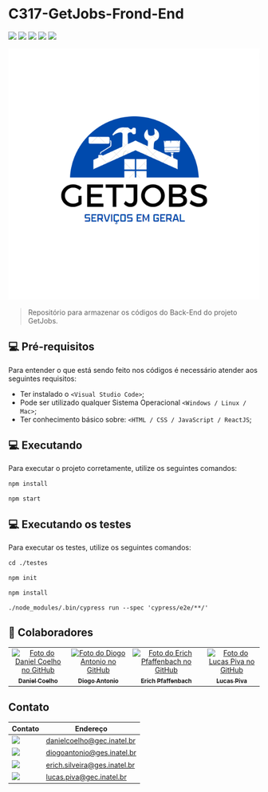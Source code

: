 # C317-GetJobs-Frond-End

<img src="https://img.shields.io/badge/HTML5-E34F26?style=for-the-badge&logo=html5&logoColor=white" /> <img src="https://img.shields.io/badge/CSS3-1572B6?style=for-the-badge&logo=css3&logoColor=white" /> <img src="https://img.shields.io/badge/JavaScript-F7DF1E?style=for-the-badge&logo=javascript&logoColor=black" /> <img src="https://img.shields.io/badge/React-20232A?style=for-the-badge&logo=react&logoColor=61DAFB" /> <img src="https://img.shields.io/badge/styled--components-DB7093?style=for-the-badge&logo=styled-components&logoColor=white" />

<img src="GetJobs.png">

> Repositório para armazenar os códigos do Back-End do projeto GetJobs.

## 💻 Pré-requisitos

Para entender o que está sendo feito nos códigos é necessário atender aos seguintes requisitos:

* Ter instalado o `<Visual Studio Code>`;
* Pode ser utilizado qualquer Sistema Operacional `<Windows / Linux / Mac>`;
* Ter conhecimento básico sobre: `<HTML / CSS / JavaScript / ReactJS`;

## 💻 Executando

Para executar o projeto corretamente, utilize os seguintes comandos:
 ```
 npm install
 ```
 ```
 npm start
 ```
 ## 💻 Executando os testes

Para executar os testes, utilize os seguintes comandos:
 ```
 cd ./testes
 ```
 ```
 npm init
 ```
 ```
 npm install
 ```
 ```
 ./node_modules/.bin/cypress run --spec 'cypress/e2e/**/'
 ```
 
 

## 🤝 Colaboradores

<table>
  <tr>
    <td align="center">
      <a href="#">
        <img src="https://avatars.githubusercontent.com/u/79683513?s=400&u=76c3465e2e5482dc7ab7c5f13e0fcd6d7f5ec6c7&v=4" width="100px;" alt="Foto do Daniel Coelho no GitHub"/><br>
        <sub>
          <b>Daniel Coelho</b>
        </sub>
      </a>
    </td>
   <td align="center">
      <a href="#">
        <img src="https://cdn-icons-png.flaticon.com/512/17/17004.png" width="100px;" alt="Foto do Diogo Antonio no GitHub"/><br>
        <sub>
          <b>Diogo Antonio</b>
        </sub>
      </a>
    </td>
   <td align="center">
      <a href="#">
        <img src="https://avatars.githubusercontent.com/u/49520647?v=4" width="100px;" alt="Foto do Erich Pfaffenbach no GitHub"/><br>
        <sub>
          <b>Erich Pfaffenbach</b>
        </sub>
      </a>
    </td>
   <td align="center">
      <a href="#">
        <img src="https://cdn-icons-png.flaticon.com/512/17/17004.png" width="100px;" alt="Foto do Lucas Piva no GitHub"/><br>
        <sub>
          <b>Lucas Piva</b>
        </sub>
      </a>
    </td>
   <tr>
</table>

## Contato
Contato | Endereço
------------ | -------------
<img src="https://img.shields.io/badge/Microsoft_Outlook-0078D4?style=for-the-badge&logo=microsoft-outlook&logoColor=white" /> | danielcoelho@gec.inatel.br
<img src="https://img.shields.io/badge/Microsoft_Outlook-0078D4?style=for-the-badge&logo=microsoft-outlook&logoColor=white" /> | diogoantonio@ges.inatel.br
<img src="https://img.shields.io/badge/Microsoft_Outlook-0078D4?style=for-the-badge&logo=microsoft-outlook&logoColor=white" /> | erich.silveira@ges.inatel.br
<img src="https://img.shields.io/badge/Microsoft_Outlook-0078D4?style=for-the-badge&logo=microsoft-outlook&logoColor=white" /> | lucas.piva@gec.inatel.br
